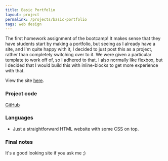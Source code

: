 ```yaml
---
title: Basic Portfolio
layout: project
permalink: /projects/basic-portfolio
tags: web design
---
```

The first homework assignment of the bootcamp! It makes sense that they have students start by making a portfolio, but seeing as I already have a site, and I'm quite happy with it, I decided to just post this as a project, rather than completely switching over to it. We were given a particular template to work off of, so I adhered to that. I also normally like flexbox, but I decided that I would build this with inline-blocks to get more experience with that.

View the site [here](https://jongrim.github.io/Basic-Portfolio).

### Project code
[GitHub](https://github.com/jongrim/Basic-Portfolio)

### Languages
- Just a straightforward HTML website with some CSS on top.

### Final notes
It's a good looking site if you ask me ;)
